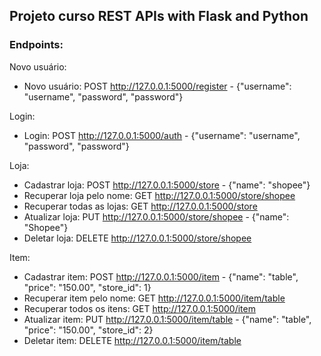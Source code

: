 ## Projeto curso REST APIs with Flask and Python

### Endpoints:

Novo usuário: 

* Novo usuário: POST http://127.0.0.1:5000/register - {"username": "username", "password", "password"}

Login:

* Login: POST http://127.0.0.1:5000/auth - {"username": "username", "password", "password"}

Loja:

* Cadastrar loja: POST http://127.0.0.1:5000/store - {"name": "shopee"}
* Recuperar loja pelo nome: GET http://127.0.0.1:5000/store/shopee
* Recuperar todas as lojas: GET http://127.0.0.1:5000/store
* Atualizar loja: PUT http://127.0.0.1:5000/store/shopee - {"name": "Shopee"}
* Deletar loja: DELETE http://127.0.0.1:5000/store/shopee

Item:

* Cadastrar item: POST http://127.0.0.1:5000/item - {"name": "table", "price": "150.00", "store_id": 1}
* Recuperar item pelo nome: GET http://127.0.0.1:5000/item/table
* Recuperar todos os itens: GET http://127.0.0.1:5000/item
* Atualizar item: PUT http://127.0.0.1:5000/item/table - {"name": "table", "price": "150.00", "store_id": 2}
* Deletar item: DELETE http://127.0.0.1:5000/item/table
